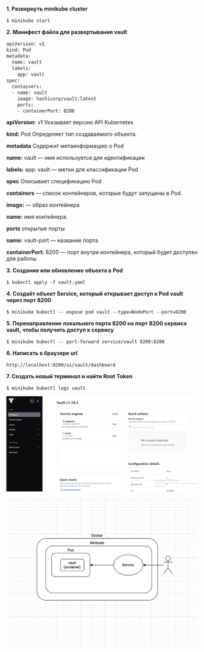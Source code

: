 **1. Развернуть minikube cluster**
```
$ minikube start
```
**2. Манифест файла для развертывания vault**

```
apiVersion: v1
kind: Pod
metadata:
  name: vault
  labels:
    app: vault
spec:
  containers:
  - name: vault
    image: hashicorp/vault:latest
    ports:
    - containerPort: 8200
```

**apiVersion:** v1
Указывает версию API Kubernetes

**kind:** Pod
Определяет тип создаваемого объекта.

**metadata**
Содержит метаинформацию о Pod

**name:** vault — имя  используется для идентификации

**labels:** app: vault — метки  для классификации Pod

**spec**
Описывает спецификацию Pod

**containers** — список контейнеров, которые будут запущены в Pod.

**image:** — образ контейнера  

**name:** имя контейнера.

**ports** открытые порты

**name:** vault-port — название порта

**containerPort:** 8200 — порт внутри контейнера, который будет доступен для работы 

**3. Создание или обновление объекта в Pod**
```
$ kubectl apply -f vault.yaml
```
**4. Создаёт объект Service, который открывает доступ к Pod vault через порт 8200**
```
$ minikube kubectl -- expose pod vault --type=NodePort --port=8200
```
**5. Перенаправление локального порта 8200 на порт 8200 сервиса vault, чтобы получить доступ к сервису**
```
$ minikube kubectl -- port-forward service/vault 8200:8200
```
**6. Написать в браузере url**
```
http://localhost:8200/ui/vault/dashboard
```
**7. Создать новый терминал и найти Root Token**
```
$ minikube kubectl logs vault
```

![image](https://github.com/VACHESLAVE/VACHESLAVE-VACHESLAVE-2023_2024-introduction_to_distributed_technologies-k4112c-denisevich_v_p/blob/main/lab1/images/result_lab_1.jpg)

![image](https://github.com/VACHESLAVE/VACHESLAVE-VACHESLAVE-2023_2024-introduction_to_distributed_technologies-k4112c-denisevich_v_p/blob/main/lab1/images/lab1.drawio.jpg)




